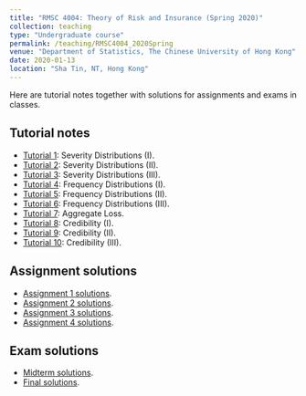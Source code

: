 ```yaml
---
title: "RMSC 4004: Theory of Risk and Insurance (Spring 2020)"
collection: teaching
type: "Undergraduate course"
permalink: /teaching/RMSC4004_2020Spring
venue: "Department of Statistics, The Chinese University of Hong Kong"
date: 2020-01-13
location: "Sha Tin, NT, Hong Kong"
---
```



Here are tutorial notes together with solutions for assignments and exams in classes.

## Tutorial notes
- [Tutorial 1](https://drive.google.com/file/d/1-dzogqXjhbUth3NmeUsl5LDqXRV-KmWh/view?usp=sharing): Severity Distributions (I).
- [Tutorial 2](https://drive.google.com/file/d/1MkUs2vv2mkW183-ZZrO0Uw0Mn3to3653/view?usp=sharing): Severity Distributions (II).
- [Tutorial 3](https://drive.google.com/file/d/1cpVKcVuLOG3uWvDuwWg6rbRP9Wc4vj1j/view?usp=sharing): Severity Distributions (III).
- [Tutorial 4](https://drive.google.com/file/d/1vA6fpD5J55CV3Ag_QR7Cvlbuk5nSYnrI/view?usp=sharing): Frequency Distributions (I).
- [Tutorial 5](https://drive.google.com/file/d/1mZRydeBZCRzru89GUZl-_j9UDfqYTeB0/view?usp=sharing): Frequency Distributions (II).
- [Tutorial 6](https://drive.google.com/file/d/1F9M82HkvS_iOY7fm7mmf5KeMQnRUUV6P/view?usp=sharing): Frequency Distributions (III).
- [Tutorial 7](https://drive.google.com/file/d/18sPHXQiQj8l6rg6K2P7DBYEEvbCbEk2S/view?usp=sharing): Aggregate Loss.
- [Tutorial 8](https://drive.google.com/file/d/1XiHzXKgqZ6h7Aq5Mh6NDZsOZB_tfkbbY/view?usp=sharing): Credibility (I).
- [Tutorial 9](https://drive.google.com/file/d/1R8-Q6NRRRsHDhO4qlV48rpxMAFDjV28Z/view?usp=sharing): Credibility (II).
- [Tutorial 10](https://drive.google.com/file/d/1keWZhB63e57CDeNZMnDkoaHvFqknq_S3/view?usp=sharing): Credibility (III).

## Assignment solutions
- [Assignment 1 solutions](https://drive.google.com/file/d/1ikhPq6TWHdNVIGD4xpugcugPq7rSp7xR/view?usp=sharing).
- [Assignment 2 solutions](https://drive.google.com/file/d/1cQUQn2K8J9_0ruu2uM6TMD8SzExf6rRs/view?usp=sharing).
- [Assignment 3 solutions](https://drive.google.com/file/d/1xQce4SC_VGPtOWMbGM0zU5fyenMAryvX/view?usp=sharing).
- [Assignment 4 solutions](https://drive.google.com/file/d/16LIEGiwI3ydZlrsi9HjCYvTD4BSFLTLR/view?usp=sharing).

## Exam solutions
- [Midterm solutions](https://drive.google.com/file/d/1PQOGShdB8z_e-krpTq3s6AOJ4JMxB-EA/view?usp=sharing).
- [Final solutions](https://drive.google.com/file/d/1ctWeI-KClbLYj6ZHBm3TUUb_Dm6qVsHs/view?usp=sharing).

